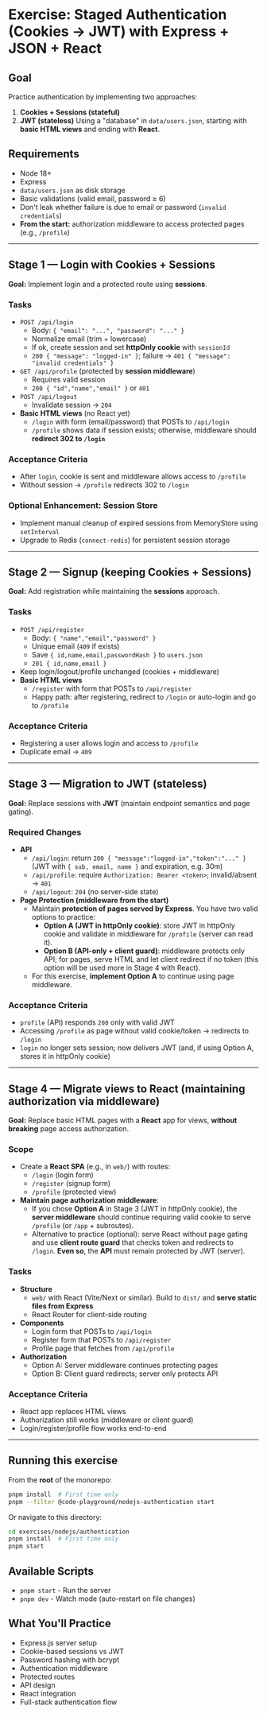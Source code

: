 # Exercise: Staged Authentication (Cookies → JWT) with Express + JSON + React

## Goal
Practice authentication by implementing two approaches:
1) **Cookies + Sessions (stateful)**
2) **JWT (stateless)**
Using a "database" in `data/users.json`, starting with **basic HTML views** and ending with **React**.

## Requirements
- Node 18+
- Express
- `data/users.json` as disk storage
- Basic validations (valid email, password ≥ 6)
- Don't leak whether failure is due to email or password (`invalid credentials`)
- **From the start:** authorization middleware to access protected pages (e.g., `/profile`)

---

## Stage 1 — Login with **Cookies + Sessions**
**Goal:** Implement login and a protected route using **sessions**.

### Tasks
- `POST /api/login`  
  - Body: `{ "email": "...", "password": "..." }`  
  - Normalize email (trim + lowercase)  
  - If ok, create session and set **httpOnly cookie** with `sessionId`  
  - `200 { "message": "logged-in" }`; failure → `401 { "message": "invalid credentials" }`
- `GET /api/profile` (protected by **session middleware**)  
  - Requires valid session  
  - `200 { "id","name","email" }` or `401`
- `POST /api/logout`  
  - Invalidate session → `204`
- **Basic HTML views** (no React yet)
  - `/login` with form (email/password) that POSTs to `/api/login`
  - `/profile` shows data if session exists; otherwise, middleware should **redirect 302 to `/login`**

### Acceptance Criteria
- After `login`, cookie is sent and middleware allows access to `/profile`
- Without session → `/profile` redirects 302 to `/login`

### Optional Enhancement: Session Store
- Implement manual cleanup of expired sessions from MemoryStore using `setInterval`
- Upgrade to Redis (`connect-redis`) for persistent session storage

---

## Stage 2 — **Signup** (keeping Cookies + Sessions)
**Goal:** Add registration while maintaining the **sessions** approach.

### Tasks
- `POST /api/register`  
  - Body: `{ "name","email","password" }`  
  - Unique email (`409` if exists)  
  - Save `{ id,name,email,passwordHash }` to `users.json`  
  - `201 { id,name,email }`
- Keep login/logout/profile unchanged (cookies + middleware)
- **Basic HTML views**
  - `/register` with form that POSTs to `/api/register`
  - Happy path: after registering, redirect to `/login` or auto-login and go to `/profile`

### Acceptance Criteria
- Registering a user allows login and access to `/profile`
- Duplicate email → `409`

---

## Stage 3 — **Migration to JWT** (stateless)
**Goal:** Replace sessions with **JWT** (maintain endpoint semantics and page gating).

### Required Changes
- **API**
  - `/api/login`: return `200 { "message":"logged-in","token":"..." }` (JWT with `{ sub, email, name }` and expiration, e.g. 30m)
  - `/api/profile`: require `Authorization: Bearer <token>`; invalid/absent → `401`
  - `/api/logout`: `204` (no server-side state)
- **Page Protection (middleware from the start)**
  - Maintain **protection of pages served by Express**. You have two valid options to practice:
    - **Option A (JWT in httpOnly cookie)**: store JWT in httpOnly cookie and validate in middleware for `/profile` (server can read it).  
    - **Option B (API-only + client guard)**: middleware protects only API; for pages, serve HTML and let client redirect if no token (this option will be used more in Stage 4 with React).
  - For this exercise, **implement Option A** to continue using page middleware.

### Acceptance Criteria
- `profile` (API) responds `200` only with valid JWT
- Accessing `/profile` as page without valid cookie/token → redirects to `/login`
- `login` no longer sets session; now delivers JWT (and, if using Option A, stores it in httpOnly cookie)

---

## Stage 4 — **Migrate views to React** (maintaining authorization via middleware)
**Goal:** Replace basic HTML pages with a **React** app for views, **without breaking** page access authorization.

### Scope
- Create a **React SPA** (e.g., in `web/`) with routes:
  - `/login` (login form)
  - `/register` (signup form)
  - `/profile` (protected view)
- **Maintain page authorization middleware**:  
  - If you chose **Option A** in Stage 3 (JWT in httpOnly cookie), the **server middleware** should continue requiring valid cookie to serve `/profile` (or `/app` + subroutes).
  - Alternative to practice (optional): serve React without page gating and use **client route guard** that checks token and redirects to `/login`. **Even so**, the **API** must remain protected by JWT (server).

### Tasks
- **Structure**
  - `web/` with React (Vite/Next or similar). Build to `dist/` and **serve static files from Express**
  - React Router for client-side routing
- **Components**
  - Login form that POSTs to `/api/login`
  - Register form that POSTs to `/api/register`
  - Profile page that fetches from `/api/profile`
- **Authorization**
  - Option A: Server middleware continues protecting pages
  - Option B: Client guard redirects; server only protects API

### Acceptance Criteria
- React app replaces HTML views
- Authorization still works (middleware or client guard)
- Login/register/profile flow works end-to-end

---

## Running this exercise

From the **root** of the monorepo:
```bash
pnpm install  # First time only
pnpm --filter @code-playground/nodejs-authentication start
```

Or navigate to this directory:
```bash
cd exercises/nodejs/authentication
pnpm install  # First time only
pnpm start
```

## Available Scripts

- `pnpm start` - Run the server
- `pnpm dev` - Watch mode (auto-restart on file changes)

## What You'll Practice

- Express.js server setup
- Cookie-based sessions vs JWT
- Password hashing with bcrypt
- Authentication middleware
- Protected routes
- API design
- React integration
- Full-stack authentication flow
